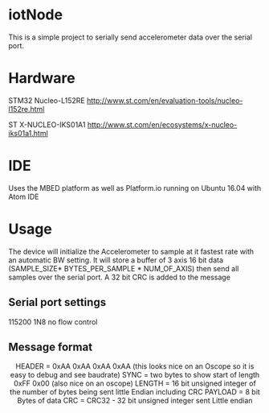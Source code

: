 # iotNode

This is a simple project to serially send accelerometer data over the serial port.

# Hardware

STM32 Nucleo-L152RE  http://www.st.com/en/evaluation-tools/nucleo-l152re.html

ST X-NUCLEO-IKS01A1 http://www.st.com/en/ecosystems/x-nucleo-iks01a1.html

# IDE

Uses the MBED platform as well as Platform.io running on Ubuntu 16.04 with Atom IDE


# Usage
The device will initialize the Accelerometer to sample at it fastest rate with an automatic BW setting.  It will store a buffer of 3 axis 16 bit data (SAMPLE_SIZE* BYTES_PER_SAMPLE * NUM_OF_AXIS) then send all samples over the serial port.  A 32 bit CRC is added to the message

## Serial port settings
115200 1N8 no flow control

## Message format
<HEADER><SYNC><LENGTH><PAYLOAD><CRC>
HEADER = 0xAA 0xAA 0xAA 0xAA (this looks nice on an Oscope so it is easy to debug and see baudrate)
SYNC = two bytes to show start of length 0xFF 0x00 (also nice on an oscope)
LENGTH = 16 bit unsigned integer of the number of bytes being sent little Endian including CRC
PAYLOAD = 8 bit Bytes of data
CRC = CRC32 - 32 bit unsigned integer sent Little endian
